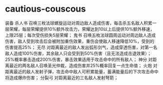 # cautious-couscous
装备
杀人书 召唤三枚法球螺旋运动对周边敌人造成伤害，每击杀五名敌人积累一层荣耀，每层荣耀提供10%额外攻击力，荣耀达到10以上后提供10%额外移速，上限25层；每次受伤损失5层荣耀；
鬼书 召唤五枚法球圆周运动对周边敌人造成伤害，敌人受到攻击后会被附加重伤效果，重伤会使敌人移速降低10%，受到的伤害提高25%；
无尽 对距离最近的敌人发出弧形剑气，造成穿透伤害，对第一名敌人造成100%伤害，其余敌人只会受到到50%伤害（且无法造成击退效果）；25%概率暴击造成200%伤害，暴击效果适用于攻击命中的所有敌人；
神分 对距离最近的两名敌人召唤圣光仲裁，造成伤害并25%概率回复一点生命值；
火炮 对距离最近的敌人发射子弹，攻击命中敌人可积累能量，蓄满能量后的下次攻击命中将造成爆炸伤害；
分裂弓 对距离最近的三名敌人发射弩箭；

